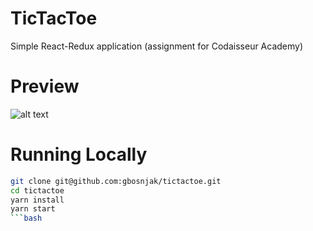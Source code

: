 # TicTacToe

Simple React-Redux application (assignment for Codaisseur Academy)

# Preview

![alt text](http://res.cloudinary.com/dic1tttru/image/upload/v1518865223/Screen_Shot_2018-02-17_at_11.59.47_amej9e.png)

# Running Locally 

```bash
git clone git@github.com:gbosnjak/tictactoe.git
cd tictactoe
yarn install
yarn start
```bash

